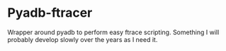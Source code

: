# Pyadb-ftracer
Wrapper around pyadb to perform easy ftrace scripting. Something I will probably develop slowly over the years as I need it.
